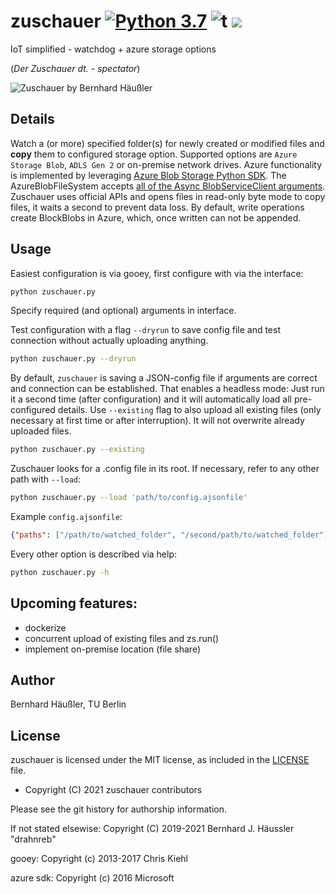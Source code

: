 # zuschauer [![Python 3.7](https://img.shields.io/badge/python-3.7-blue.svg)](https://www.python.org/downloads/release/python-370/) ![t](https://img.shields.io/badge/status-stable-green.svg) [![](https://img.shields.io/github/license/drahnreb/zuschauer.svg)](https://github.com/drahnreb/zuschauer/blob/master/LICENSE.md)
IoT simplified - watchdog + azure storage options

(*Der Zuschauer dt. - spectator*)


![Zuschauer by Bernhard Häußler](/../media/screenshot.png?raw=true "Screenshot of Zuschauer")

## Details
Watch a (or more) specified folder(s) for newly created or modified files and **copy** them to configured storage option. Supported options are `Azure Storage Blob`, `ADLS Gen 2` or on-premise network drives. Azure functionality is implemented by leveraging [Azure Blob Storage Python SDK](https://github.com/Azure/azure-sdk-for-python).
The AzureBlobFileSystem accepts [all of the Async BlobServiceClient arguments](https://docs.microsoft.com/en-us/azure/storage/blobs/storage-quickstart-blobs-python).
Zuschauer uses official APIs and opens files in read-only byte mode to copy files, it waits a second to prevent data loss.
By default, write operations create BlockBlobs in Azure, which, once written can not be appended.

## Usage
Easiest configuration is via gooey, first configure with via the interface:
```bash
python zuschauer.py
```
Specify required (and optional) arguments in interface.

Test configuration with a flag `--dryrun` to save config file and test connection without actually uploading anything.
```bash
python zuschauer.py --dryrun
```

By default, `zuschauer` is saving a JSON-config file if arguments are correct and connection can be established.
That enables a headless mode: Just run it a second time (after configuration) and it will automatically load all pre-configured details.
Use `--existing` flag to also upload all existing files (only necessary at first time or after interruption).
It will not overwrite already uploaded files.
```bash
python zuschauer.py --existing
```

Zuschauer looks for a .config file in its root. If necessary, refer to any other path with `--load`:
```bash
python zuschauer.py --load 'path/to/config.ajsonfile'
```
Example `config.ajsonfile`:
``` json
{"paths": ["/path/to/watched_folder", "/second/path/to/watched_folder"], "filetypes": "pdf;tex", "storage": "Blob", "proxy": "", "refresh": 1, "recursive": true, "verbose": true, "dryrun": false}
```

Every other option is described via help:
```bash
python zuschauer.py -h
```

## Upcoming features:
* dockerize
* concurrent upload of existing files and zs.run()
* implement on-premise location (file share)

## Author
Bernhard Häußler, TU Berlin

## License
zuschauer is licensed under the MIT license, as included in the [LICENSE](LICENSE) file.

* Copyright (C) 2021 zuschauer contributors

Please see the git history for authorship information.

If not stated elsewise:
Copyright (C) 2019-2021 Bernhard J. Häussler "drahnreb"

gooey:
Copyright (c) 2013-2017 Chris Kiehl

azure sdk:
Copyright (c) 2016 Microsoft
